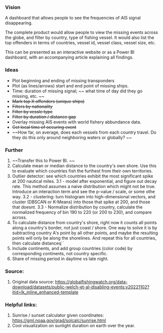 ### Vision
A dashboard that allows people to see the frequencies of AIS signal disappearing. 

The complete product would allow people to view the missing events across the globe, and filter by country, type of fishing vessel. It would also list the top offenders in terms of countries, vessel id, vessel class, vessel size, etc. 

This can be presented as an interactive website or as a Power BI dashboard, with an accompanying article explaining all findings. 

### Ideas
- Plot beginning and ending of missing transponders
- Plot (as lines/arrows) start and end point of missing ships. 
- Time: duration of missing signal; ~~ what time of day did they go missing, etc. ~~
- ~~Mark top X offenders (unique ships)~~
- ~~Filters by nationality~~
- ~~Filter by vessle type~~
- ~~Filter by duration / distance gap~~
- Overlay missing AIS events with world fishery abbundance data. 
- ~~Get local time of occuring event~~
- ~~How far, on average, does each vessels from each country travel. Do they do this only around neighboring waters or globally? ~~


### Further
1. ~~Transfer this to Power BI. ~~
2. Calculate mean or median distance to the country's own shore. Use this to evaluate which countries fish the furthest from their own territories. 
3. Outlier detector: see which countries exhibit the most significant spike at 200 nautical miles. 
3.1 - model after exponential, and figure out decay rate. This method assumes a naive distribution which might not be true. Introduce an interaction term and see the p-value / scale, or some othe way. 
3.2 - clustering: turn histogram into high-dimensional vectors, and cluster (DBSCAN or K-Means) into those that spike at 200, and those that doesnt. 
3.3 - Normalize distribution by country, calculate the normalized frequency of bin  190 to 220 (or 200 to 230), and compare across. 
4. To calculate distance from country's shore, right now it counts all points along a country's border, not just coast / shore. One way to solve it is by subtracting country A's point by all other points, and maybe the resulting points will only be along the shorelines. And repeat this for all countries, then calculate distanceq``
5. Include continents, and add group countries (color code) by corresponding continents, not country specific. 
6. Share of missing period in daytime vs late night. 

### Source:
1. Original data source: https://globalfishingwatch.org/data-download/datasets/public-welch-et-al-disabling-events:v20221102?itid=lk_inline_enhanced-template


### Helpful links:
1. Sunrise / sunset calculator given coordinates: https://gml.noaa.gov/grad/solcalc/sunrise.html
2. Cool visualization on sunlight duration on earth over the year. 
